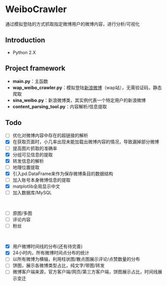 # WeiboCrawler
通过模拟登陆的方式抓取指定微博用户的微博内容，进行分析/可视化

## Introduction
- Python 2.X

## Project framework
- **main.py**：主函数
- **wap_weibo_crawler.py**：模拟登陆[新浪微博](https://weibo.cn)（wap站），无需验证码，静态爬取
- **sina_weibo.py**：新浪微博类，其实例代表一个特定用户的新浪微博
- **content_parsing_tool.py**：内容解析/信息提取

## Todo
- [ ] 优化对微博内容中存在的超链接的解析
- [x] 在获取页面时，小几率出现未能加载出微博内容的情况，导致漏掉部分微博
- [ ] 提高图片抓取的准确率
- [x] 分组可见信息的提取
- [x] 转发信息的解析
- [ ] 地理位置提取
- [x] 引入pd.DataFrame来作为保存微博条目的数据结构
- [ ] 加入账号本身微博信息的提取
- [x] matplotlib全局显示中文
- [ ] 加入数据库/MySQL
<br/>

- [ ] 原图/多图
- [ ] 评论内容
- [ ] 粉丝
<br/>

- [x] 用户微博时间线的分布(还有待完善)
- [x] 24小时内，所有微博时间点分布的统计
- [ ] 以所有微博为横轴，利用柱状图/散点图展示评论/点赞数量的分布
- [ ] 饼图，展示各微博类型占比，纯文字/带图/转发
- [ ] 微博客户端来源，官方客户端/网页/第三方客户端，饼图展示占比，时间线展示变迁
